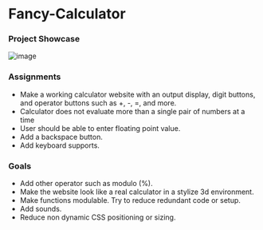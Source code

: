 # Fancy-Calculator
### Project Showcase
![image](https://github.com/user-attachments/assets/0f8bc375-9d8c-48ae-bb29-e45ed2686934)




### Assignments
- Make a working calculator website with an output display, digit buttons, and operator buttons such as +, -, =, and more. 
- Calculator does not evaluate more than a single pair of numbers at a time
- User should be able to enter floating point value.
- Add a backspace button.
- Add keyboard supports.

### Goals
- Add other operator such as modulo (%).
- Make the website look like a real calculator in a stylize 3d environment.
- Make functions modulable. Try to reduce redundant code or setup.
- Add sounds.
- Reduce non dynamic CSS positioning or sizing. 
